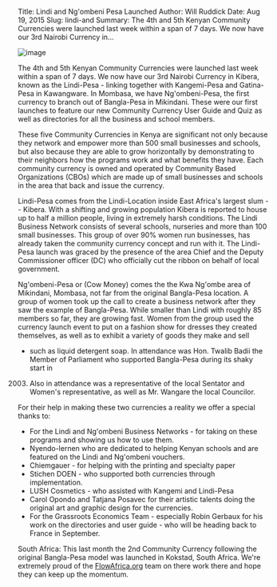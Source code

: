 Title: Lindi and Ng'ombeni Pesa Launched
Author: Will Ruddick
Date: Aug 19, 2015
Slug: lindi-and
Summary: The 4th and 5th Kenyan Community Currencies were launched last week within a span of 7 days. We now have our 3rd Nairobi Currency in...

![image](/images/blog/lindi-and1.webp)

The 4th and 5th Kenyan Community Currencies were launched last week
within a span of 7 days. We now have our 3rd Nairobi Currency in Kibera,
known as the Lindi-Pesa - linking together with Kangemi-Pesa and
Gatina-Pesa in Kawangware. In Mombasa, we have Ng'ombeni-Pesa, the
first currency to branch out of Bangla-Pesa in Mikindani. These were our
first launches to feature our new Community Currency User Guide and Quiz
as well as directories for all the business and school members.

These five Community Currencies in Kenya are significant not only
because they network and empower more than 500 small businesses and
schools, but also because they are able to grow horizontally by
demonstrating to their neighbors how the programs work and what benefits
they have. Each community currency is owned and operated by Community
Based Organizations (CBOs) which are made up of small businesses and
schools in the area that back and issue the currency.

Lindi-Pesa comes from the Lindi-Location inside East Africa's largest
slum -- Kibera. With a shifting and growing population Kibera is
reported to house up to half a million people, living in extremely harsh
conditions. The Lindi Business Network consists of several schools,
nurseries and more than 100 small businesses. This group of over 90%
women run businesses, has already taken the community currency concept
and run with it. The Lindi-Pesa launch was graced by the presence of the
area Chief and the Deputy Commissioner officer (DC) who officially cut
the ribbon on behalf of local government.

Ng'ombeni-Pesa or (Cow Money) comes the the Kwa Ng'ombe area of
Mikindani, Mombasa, not far from the original Bangla-Pesa location. A
group of women took up the call to create a business network after they
saw the example of Bangla-Pesa. While smaller than Lindi with roughly 85
members so far, they are growing fast. Women from the group used the
currency launch event to put on a fashion show for dresses they created
themselves, as well as to exhibit a variety of goods they make and sell

- such as liquid detergent soap. In attendance was Hon. Twalib Badii the
  Member of Parliament who supported Bangla-Pesa during its shaky start in

2003. Also in attendance was a representative of the local Sentator and
      Women's representative, as well as Mr. Wangare the local Councilor.

For their help in making these two currencies a reality we offer a
special thanks to:

- For the Lindi and Ng'ombeni Business Networks - for taking on these
  programs and showing us how to use them.
- Nyendo-lernen who are dedicated to helping Kenyan schools and are
  featured on the Lindi and Ng'ombeni vouchers.
- Chiemgauer - for helping with the printing and specialty paper
- Stichen DOEN - who supported both currencies through implementation.
- LUSH Cosmetics - who assisted with Kangemi and Lindi-Pesa
- Carol Opondo and Tatjana Posavec for their artistic talents doing
  the original art and graphic design for the currencies.
- For the Grassroots Economics Team - especially Robin Gerbaux for his
  work on the directories and user guide - who will be heading back to
  France in September.

South Africa: This last month the 2nd Community Currency following the
original Bangla-Pesa model was launched in Kokstad, South Africa. We're
extremely proud of the [FlowAfrica.org](http://FlowAfrica.org) team on
there work there and hope they can keep up the momentum.

